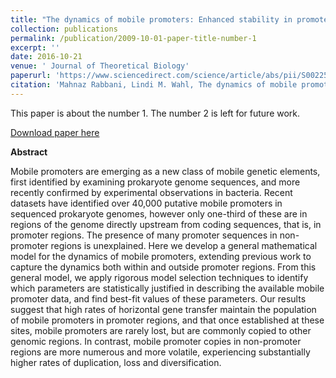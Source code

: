 ```yaml
---
title: "The dynamics of mobile promoters: Enhanced stability in promoter regions."
collection: publications
permalink: /publication/2009-10-01-paper-title-number-1
excerpt: ''
date: 2016-10-21
venue: ' Journal of Theoretical Biology'
paperurl: 'https://www.sciencedirect.com/science/article/abs/pii/S0022519316302132'
citation: 'Mahnaz Rabbani, Lindi M. Wahl, The dynamics of mobile promoters: Enhanced stability in promoter regions, Journal of Theoretical Biology, Volume 407, 2016 Pages 401-408, ISSN 0022-5193'
---
```

This paper is about the number 1. The number 2 is left for future work.

[Download paper here](https://www.sciencedirect.com/science/article/abs/pii/S0022519316302132)

**Abstract**    

Mobile promoters are emerging as a new class of mobile genetic elements, first identified by examining prokaryote genome sequences, and more recently confirmed by experimental observations in bacteria. Recent datasets have identified over 40,000 putative mobile promoters in sequenced prokaryote genomes, however only one-third of these are in regions of the genome directly upstream from coding sequences, that is, in promoter regions. The presence of many promoter sequences in non-promoter regions is unexplained. Here we develop a general mathematical model for the dynamics of mobile promoters, extending previous work to capture the dynamics both within and outside promoter regions. From this general model, we apply rigorous model selection techniques to identify which parameters are statistically justified in describing the available mobile promoter data, and find best-fit values of these parameters. Our results suggest that high rates of horizontal gene transfer maintain the population of mobile promoters in promoter regions, and that once established at these sites, mobile promoters are rarely lost, but are commonly copied to other genomic regions. In contrast, mobile promoter copies in non-promoter regions are more numerous and more volatile, experiencing substantially higher rates of duplication, loss and diversification.
